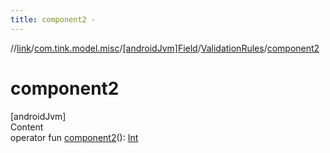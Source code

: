 ```yaml
---
title: component2 -
---
```

//[link](../../../index.md)/[com.tink.model.misc](../../index.md)/[[androidJvm]Field](../index.md)/[ValidationRules](index.md)/[component2](component2.md)



# component2  
[androidJvm]  
Content  
operator fun [component2](component2.md)(): [Int](https://kotlinlang.org/api/latest/jvm/stdlib/kotlin/-int/index.html)  



